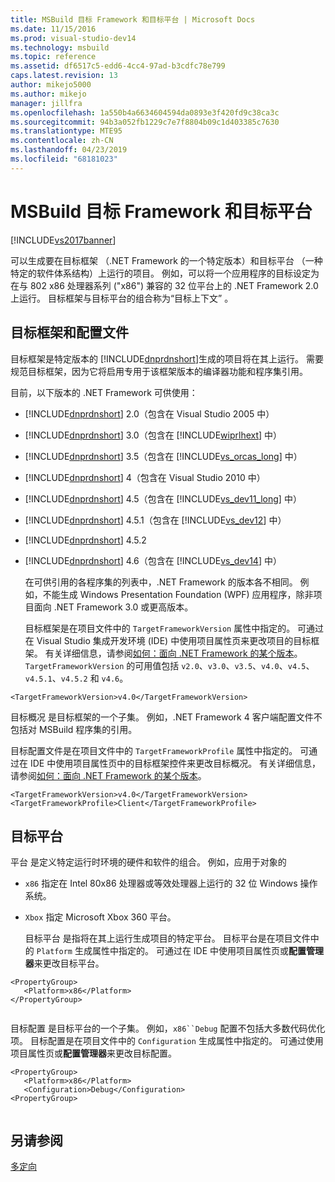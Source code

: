 ```yaml
---
title: MSBuild 目标 Framework 和目标平台 | Microsoft Docs
ms.date: 11/15/2016
ms.prod: visual-studio-dev14
ms.technology: msbuild
ms.topic: reference
ms.assetid: df6517c5-edd6-4cc4-97ad-b3cdfc78e799
caps.latest.revision: 13
author: mikejo5000
ms.author: mikejo
manager: jillfra
ms.openlocfilehash: 1a550b4a6634604594da0893e3f420fd9c38ca3c
ms.sourcegitcommit: 94b3a052fb1229c7e7f8804b09c1d403385c7630
ms.translationtype: MTE95
ms.contentlocale: zh-CN
ms.lasthandoff: 04/23/2019
ms.locfileid: "68181023"
---
```

# <a name="msbuild-target-framework-and-target-platform"></a>MSBuild 目标 Framework 和目标平台
[!INCLUDE[vs2017banner](../includes/vs2017banner.md)]

可以生成要在目标框架  （.NET Framework 的一个特定版本）和目标平台  （一种特定的软件体系结构）上运行的项目。  例如，可以将一个应用程序的目标设定为在与 802 x86 处理器系列 ("x86") 兼容的 32 位平台上的 .NET Framework 2.0 上运行。 目标框架与目标平台的组合称为“目标上下文”  。  
  
## <a name="target-framework-and-profile"></a>目标框架和配置文件  
 目标框架是特定版本的 [!INCLUDE[dnprdnshort](../includes/dnprdnshort-md.md)]生成的项目将在其上运行。 需要规范目标框架，因为它将启用专用于该框架版本的编译器功能和程序集引用。  
  
 目前，以下版本的 .NET Framework 可供使用：  
  
- [!INCLUDE[dnprdnshort](../includes/dnprdnshort-md.md)] 2.0（包含在 Visual Studio 2005 中）  
  
- [!INCLUDE[dnprdnshort](../includes/dnprdnshort-md.md)] 3.0（包含在 [!INCLUDE[wiprlhext](../includes/wiprlhext-md.md)] 中）  
  
- [!INCLUDE[dnprdnshort](../includes/dnprdnshort-md.md)] 3.5（包含在 [!INCLUDE[vs_orcas_long](../includes/vs-orcas-long-md.md)] 中）  
  
- [!INCLUDE[dnprdnshort](../includes/dnprdnshort-md.md)] 4（包含在 Visual Studio 2010 中）  
  
- [!INCLUDE[dnprdnshort](../includes/dnprdnshort-md.md)] 4.5（包含在 [!INCLUDE[vs_dev11_long](../includes/vs-dev11-long-md.md)] 中）  
  
- [!INCLUDE[dnprdnshort](../includes/dnprdnshort-md.md)] 4.5.1（包含在 [!INCLUDE[vs_dev12](../includes/vs-dev12-md.md)] 中）  
  
- [!INCLUDE[dnprdnshort](../includes/dnprdnshort-md.md)] 4.5.2  
  
- [!INCLUDE[dnprdnshort](../includes/dnprdnshort-md.md)] 4.6（包含在 [!INCLUDE[vs_dev14](../includes/vs-dev14-md.md)] 中）  
  
  在可供引用的各程序集的列表中，.NET Framework 的版本各不相同。 例如，不能生成 Windows Presentation Foundation (WPF) 应用程序，除非项目面向 .NET Framework 3.0 或更高版本。  
  
  目标框架是在项目文件中的 `TargetFrameworkVersion` 属性中指定的。 可通过在 Visual Studio 集成开发环境 (IDE) 中使用项目属性页来更改项目的目标框架。 有关详细信息，请参阅[如何：面向 .NET Framework 的某个版本](../ide/how-to-target-a-version-of-the-dotnet-framework.md)。 `TargetFrameworkVersion` 的可用值包括 `v2.0`、`v3.0`、`v3.5`、`v4.0`、`v4.5`、`v4.5.1`、`v4.5.2` 和 `v4.6`。  
  
```  
<TargetFrameworkVersion>v4.0</TargetFrameworkVersion>  
```  
  
 目标概况  是目标框架的一个子集。 例如，.NET Framework 4 客户端配置文件不包括对 MSBuild 程序集的引用。  
  
 目标配置文件是在项目文件中的 `TargetFrameworkProfile` 属性中指定的。 可通过在 IDE 中使用项目属性页中的目标框架控件来更改目标概况。 有关详细信息，请参阅[如何：面向 .NET Framework 的某个版本](../ide/how-to-target-a-version-of-the-dotnet-framework.md)。  
  
```  
<TargetFrameworkVersion>v4.0</TargetFrameworkVersion>  
<TargetFrameworkProfile>Client</TargetFrameworkProfile>  
```  
  
## <a name="target-platform"></a>目标平台  
 平台  是定义特定运行时环境的硬件和软件的组合。 例如，应用于对象的  
  
- `x86` 指定在 Intel 80x86 处理器或等效处理器上运行的 32 位 Windows 操作系统。  
  
- `Xbox` 指定 Microsoft Xbox 360 平台。  
  
  目标平台  是指将在其上运行生成项目的特定平台。 目标平台是在项目文件中的 `Platform` 生成属性中指定的。 可通过在 IDE 中使用项目属性页或**配置管理器**来更改目标平台。  
  
```  
<PropertyGroup>  
   <Platform>x86</Platform>  
</PropertyGroup>  
  
```  
  
 目标配置  是目标平台的一个子集。 例如，`x86``Debug` 配置不包括大多数代码优化项。 目标配置是在项目文件中的 `Configuration` 生成属性中指定的。 可通过使用项目属性页或**配置管理器**来更改目标配置。  
  
```  
<PropertyGroup>  
   <Platform>x86</Platform>  
   <Configuration>Debug</Configuration>  
<PropertyGroup>  
  
```  
  
## <a name="see-also"></a>另请参阅  
 [多定向](../msbuild/msbuild-multitargeting-overview.md)
